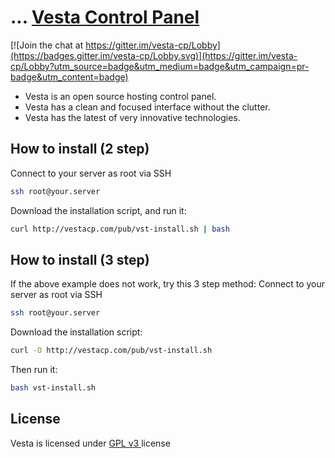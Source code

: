 
...
[Vesta Control Panel](http://vestacp.com/)
==================================================

[![Join the chat at https://gitter.im/vesta-cp/Lobby](https://badges.gitter.im/vesta-cp/Lobby.svg)](https://gitter.im/vesta-cp/Lobby?utm_source=badge&utm_medium=badge&utm_campaign=pr-badge&utm_content=badge)

* Vesta is an open source hosting control panel.
* Vesta has a clean and focused interface without the clutter.
* Vesta has the latest of very innovative technologies.

How to install (2 step)
----------------------------
Connect to your server as root via SSH
```bash
ssh root@your.server
```

Download the installation script, and run it:
```bash
curl http://vestacp.com/pub/vst-install.sh | bash
```

How to install (3 step)
----------------------------
If the above example does not work, try this 3 step method:
Connect to your server as root via SSH
```bash
ssh root@your.server
```

Download the installation script:
```bash
curl -O http://vestacp.com/pub/vst-install.sh
```
Then run it:
```bash
bash vst-install.sh
```

License
----------------------------
Vesta is licensed under  [GPL v3 ](https://github.com/serghey-rodin/vesta/blob/master/LICENSE) license


